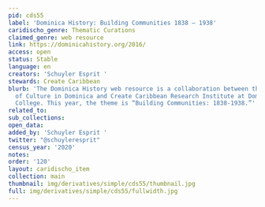 ```yaml
---
pid: cds55
label: 'Dominica History: Building Communities 1838 – 1938'
caridischo_genre: Thematic Curations
claimed_genre: web resource
link: https://dominicahistory.org/2016/
access: open
status: Stable
language: en
creators: 'Schuyler Esprit '
stewards: Create Caribbean
blurb: 'The Dominica History web resource is a collaboration between the Division
  of Culture in Dominica and Create Caribbean Research Institute at Dominica State
  College. This year, the theme is “Building Communities: 1838-1938.”'
related_to:
sub_collections:
open_data:
added_by: 'Schuyler Esprit '
twitter: "@schuyleresprit"
census_year: '2020'
notes:
order: '120'
layout: caridischo_item
collection: main
thumbnail: img/derivatives/simple/cds55/thumbnail.jpg
full: img/derivatives/simple/cds55/fullwidth.jpg
---
```

